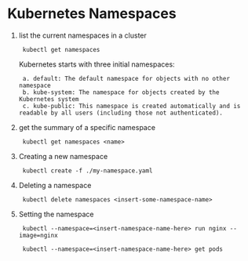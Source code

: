 # Kubernetes Namespaces

1. list the current namespaces in a cluster

        kubectl get namespaces
        
   Kubernetes starts with three initial namespaces:
   
        a. default: The default namespace for objects with no other namespace
        b. kube-system: The namespace for objects created by the Kubernetes system
        c. kube-public: This namespace is created automatically and is readable by all users (including those not authenticated).

2. get the summary of a specific namespace

        kubectl get namespaces <name>

3. Creating a new namespace

        kubectl create -f ./my-namespace.yaml
        
4. Deleting a namespace

        kubectl delete namespaces <insert-some-namespace-name>

5. Setting the namespace

        kubectl --namespace=<insert-namespace-name-here> run nginx --image=nginx
        
        kubectl --namespace=<insert-namespace-name-here> get pods 
        
        